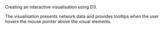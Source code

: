 Creating an interactive visualisation using D3. 

The visualisation presents network data and provides tooltips when the user hovers the mouse pointer above the visual elements. 
